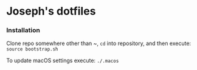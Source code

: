 # Joseph's dotfiles

### Installation

Clone repo somewhere other than ~, `cd` into repository, and then execute: `source bootstrap.sh`

To update macOS settings execute: `./.macos`